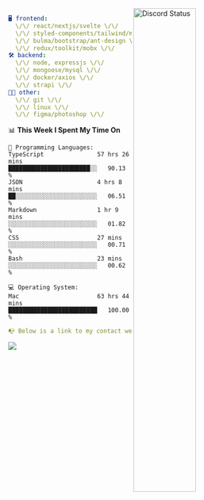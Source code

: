 
<a href="https://discord.com/users/279302975371870218" target="_blank">
    <img width="50%" align="right" alt="Discord Status" src="https://lanyard.cnrad.dev/api/279302975371870218?bg=161B22&borderRadius=5px%205px%200%200&hideTimestamp=true&idleMessage=Just%20chillin%27%20at%20the%20moment&animated=true">
</a>

```yaml
🖥️ frontend: 
  \/\/ react/nextjs/svelte \/\/
  \/\/ styled-components/tailwind/mui/
  \/\/ bulma/bootstrap/ant-design \/\/
  \/\/ redux/toolkit/mobx \/\/
🛠 backend: 
  \/\/ node, expressjs \/\/
  \/\/ mongoose/mysql \/\/
  \/\/ docker/axios \/\/
  \/\/ strapi \/\/
👨‍💻 other: 
  \/\/ git \/\/ 
  \/\/ linux \/\/
  \/\/ figma/photoshop \/\/
```
<!--START_SECTION:waka-->
📊 **This Week I Spent My Time On** 

```text
💬 Programming Languages: 
TypeScript               57 hrs 26 mins      ███████████████████████░░   90.13 % 
JSON                     4 hrs 8 mins        ██░░░░░░░░░░░░░░░░░░░░░░░   06.51 % 
Markdown                 1 hr 9 mins         ░░░░░░░░░░░░░░░░░░░░░░░░░   01.82 % 
CSS                      27 mins             ░░░░░░░░░░░░░░░░░░░░░░░░░   00.71 % 
Bash                     23 mins             ░░░░░░░░░░░░░░░░░░░░░░░░░   00.62 % 

💻 Operating System: 
Mac                      63 hrs 44 mins      █████████████████████████   100.00 % 
```


<!--END_SECTION:waka-->
```yaml
📭 Below is a link to my contact website 
```
<a href="https://mxns.xyz" target="_black"> <img src="https://img.shields.io/badge/website-161B22?style=for-the-badge&logo=About.me&logoColor=white"></img> <a/>
